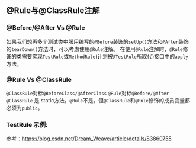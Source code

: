 ## @Rule与@ClassRule注解



### @Before/@After Vs @Rule

如果我们想再多个测试类中服用编写的`@Before`装饰的`setUp()`方法和`@After`装饰的`tearDown()`方法时，可以考虑使用`@Rule`注解。
在使用`@Rule`注解时，`@Rule`修饰的类需要实现`TestRule`或`MethodRule`(计划被`@TestRule`所取代)接口中的`apply`方法。

### @Rule Vs @ClassRule

`@ClassRule`对标`@BeforeClass/@AfterClass`
`@Rule`对标`@Before/@After`
`@ClassRule` 是 static方法，`@Rule`不是。但`@ClassRule`和`@Rule`修饰的成员变量都必须为`public`。

### TestRule 示例:



参考：https://blog.csdn.net/Dream_Weave/article/details/83860755



